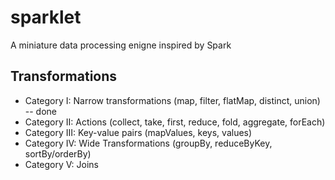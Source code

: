 # sparklet

A miniature data processing enigne inspired by Spark


## Transformations

- Category I: Narrow transformations (map, filter, flatMap, distinct, union) -- done
- Category II: Actions (collect, take, first, reduce, fold, aggregate, forEach)
- Category III: Key-value pairs (mapValues, keys, values)
- Category IV: Wide Transformations (groupBy, reduceByKey, sortBy/orderBy)
- Category V: Joins
